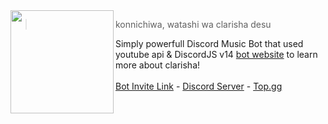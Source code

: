 <img src="https://cdn.discordapp.com/attachments/1098969636306960465/1135957574378864661/avatarclarisha.png" width=165 align="left"/>

> konnichiwa, watashi wa clarisha desu <br>

Simply powerfull Discord Music Bot that used youtube api & DiscordJS v14 [bot website](https://clarishabot.github.io/) to learn more about clarisha! <br><br>
[Bot Invite Link](https://discord.com/oauth2/authorize?client_id=1132766063365476442&scope=bot&redirect_uri=https%3A%2F%2FClarishabot.github.io%2F%3Finvited%3Dyes) - [Discord Server](https://discord.gg/WFfjrQxnfH) - [Top.gg](https://top.gg/user/361407102650109952)
<br>